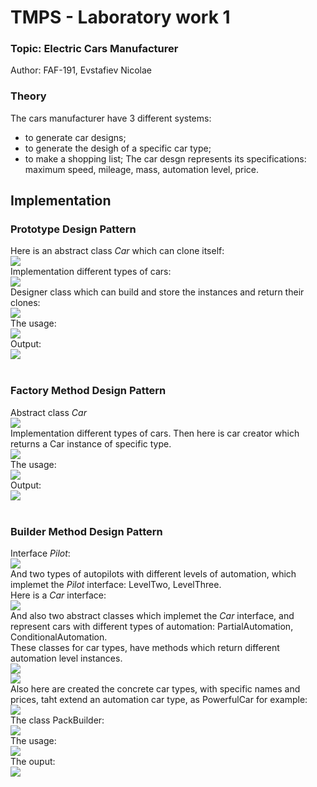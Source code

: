 # TMPS - Laboratory work 1
### Topic: Electric Cars Manufacturer
Author: FAF-191, Evstafiev Nicolae

### Theory
The cars manufacturer have 3 different systems:
- to generate car designs;
- to generate the desigh of a specific car type;
- to make a shopping list;
  The car desgn represents its specifications: maximum speed, mileage, mass, automation level, price.

## Implementation

### Prototype Design Pattern
Here is an abstract class _Car_ which can clone itself:<br/>
<image src="/examples/Proto_clone.png"><br/>
Implementation different types of cars:<br/>
<image src="/examples/Proto_car_types.png"><br/>
Designer class which can build and store the instances and return their clones:<br/>
<image src="/examples/Proto_designer.png"><br/>
The usage:<br/>
<image src="/examples/Proto_usage.png"><br/>
Output:<br/>
<image src="/examples/Proto_run.png"><br/>
<br/>
### Factory Method Design Pattern
Abstract class _Car_<br/>
<image src="/examples/Factory_car.png"><br/>
Implementation different types of cars. Then here is car creator which returns a Car instance of specific type.<br/>
<image src="/examples/Factory_creator.png"><br/>
The usage:<br/>
<image src="/examples/Factory_usage.png"><br/>
Output:<br/>
<image src="/examples/Factory_run.png"><br/>
<br/>
### Builder Method Design Pattern
Interface _Pilot_:<br/>
<image src="/examples/Builder_pilot.png"><br/>
And two types of autopilots with different levels of automation, which implemet the _Pilot_ interface: LevelTwo, LevelThree.<br/>
Here is a _Car_ interface:<br/>
<image src="/examples/Builder_car.png"><br/>
And also two abstract classes which implemet the _Car_ interface, and represent cars with different types of automation: PartialAutomation, ConditionalAutomation.<br/>
These classes for car types, have methods which return different automation level instances.<br/>
<image src="/examples/Builder_po.png"><br/>
<image src="/examples/Builder_co.png"><br/>
 Also here are created  the concrete car types, with specific names and prices, taht extend an automation car type, as PowerfulCar for example:<br/>
<image src="/examples/Builder_powerful.png"><br/>
The class PackBuilder:<br/>
<image src="/examples/Builder_pack.png"><br/>
The usage:<br/>
<image src="/examples/Builder_usage.png"><br/>
The ouput:<br/>
<image src="/examples/Builder_run.png"><br/>

